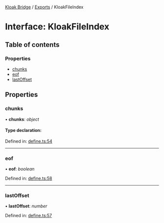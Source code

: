 [Kloak Bridge](../README.md) / [Exports](../modules.md) / KloakFileIndex

# Interface: KloakFileIndex

## Table of contents

### Properties

- [chunks](kloakfileindex.md#chunks)
- [eof](kloakfileindex.md#eof)
- [lastOffset](kloakfileindex.md#lastoffset)

## Properties

### chunks

• **chunks**: *object*

#### Type declaration:

Defined in: [define.ts:54](https://github.com/CoNET-project/kloak-bridge/blob/2af6df3/src/define.ts#L54)

___

### eof

• **eof**: *boolean*

Defined in: [define.ts:58](https://github.com/CoNET-project/kloak-bridge/blob/2af6df3/src/define.ts#L58)

___

### lastOffset

• **lastOffset**: *number*

Defined in: [define.ts:57](https://github.com/CoNET-project/kloak-bridge/blob/2af6df3/src/define.ts#L57)
